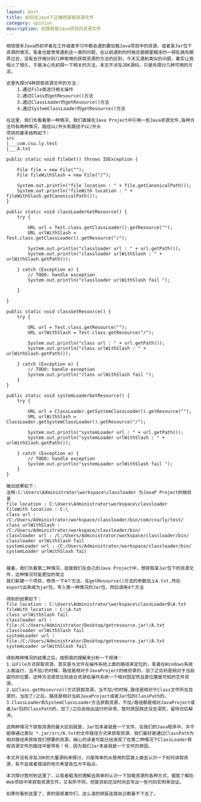 ```yaml
---
layout: post
title: 如何在Java下正确而获取资源文件
category: opinion
description: 初探获取Java项目的资源文件
---
```


    相信很多Java的初学者在工作或者学习中都会遇到要加载Java项目中的资源，或者某Jar包下资源的情况，笔者也是常常遇到这一类的问题，在以前遇到的时候总是糊里糊涂的一顿乱搞先糊弄过去，没有去仔细分别几种常用的获取资源的方法的区别，今天又遇到类似的问题，着实让我恼火了很久，于是决心先初探一下相关的方法，本文不涉及JDK源码，只是先探讨几种可用的方法。

    这里先探讨4种获取资源文件的方法：
        1.通过File类进行相关操作
        2.通过Class的getResource()方法
        3.通过ClassLoader的getResource()方法
        4.通过SystemClassLoader的getResource()方法

    在这里，我们先看看第一种情况，我们直接在Java Project中引用一些Java资源文件,每种方法均有两种情况，路径以/开头和路径不以/开头
    项目的基本结构如下:
    src
    |___com.csu.ly.test
    |___A.txt

	public static void fileGet() throws IOException {
		
		File file = new File("");
		File fileWithSlash = new File("/");
		
		System.out.println("file location : " + file.getCanonicalPath());
		System.out.println("fileWith location : " + fileWithSlash.getCanonicalPath());
	}

	public static void classLoaderGetResource() {
		try {
			
			URL url = Test.class.getClassLoader().getResource("");
			URL urlWithSlash = Test.class.getClassLoader().getResource("/");

			System.out.println("classloader url : " + url.getPath());
			System.out.println("classloader urlWithSlash : " + urlWithSlash.getPath());
			
		} catch (Exception e) {
			// TODO: handle exception
			System.out.println("classloader urlWithSlash fail ");

		}

	}

	public static void classGetResource() {
		try {
			
			URL url = Test.class.getResource("");
			URL urlWithSlash = Test.class.getResource("/");

			System.out.println("class url : " + url.getPath());
			System.out.println("class urlWithSlash : " + urlWithSlash.getPath());
			
		} catch (Exception e) {
			// TODO: handle exception
			System.out.println("class urlWithSlash fail ");
		}
	}

	public static void systemLoaderGetResource() {
		try {
			
			URL url = ClassLoader.getSystemClassLoader().getResource("");
			URL urlWithSlash = ClassLoader.getSystemClassLoader().getResource("/");

			System.out.println("systemLoader url : " + url.getPath());
			System.out.println("systemLoader urlWithSlash : " + urlWithSlash.getPath());
			
		} catch (Exception e) {
			// TODO: handle exception
			System.out.println("systemLoader urlWithSlash fail ");
		}
	}

    输出结果如下：
    注释:C:\Users\Administrator\workspace\classloader 为JavaP Project的根目录
    file location : C:\Users\Administrator\workspace\classloader
	fileWith location : C:\
	class url : /C:/Users/Administrator/workspace/classloader/bin/com/csu/ly/test/
	class urlWithSlash : /C:/Users/Administrator/workspace/classloader/bin/
	classloader url : /C:/Users/Administrator/workspace/classloader/bin/
	classloader urlWithSlash fail 
	systemLoader url : /C:/Users/Administrator/workspace/classloader/bin/
	systemLoader urlWithSlash fail 


    接着，我们先看第二种情况，就是我们在自己的Java Project中，想获取某Jar包下的资源文件，这种情况可能更加的常见
    我们新建一个项目，修改一下4个方法，在getResource()方法的参数加上A.txt,然后export出来成为jar包，导入第一种情况的Jar包，然后调用4个方法

    得到的结果如下：
	file location : C:\Users\Administrator\workspace\classLoaderB\A.txt
	fileWith location : C:\A.txt
	class urlWithSlash fail 
	classloader url : file:/C:/Users/Administrator/Desktop/getresource.jar!/A.txt
	classloader urlWithSlash fail 
	systemLoader url : file:/C:/Users/Administrator/Desktop/getresource.jar!/A.txt
	systemLoader urlWithSlash fail 

    得到两种情况的结果之后，按照我的理解来分析一下规律：
    1.以File方式获取资源，其实是与文件在操作系统上面的路径来定位的，笔者在Windows系统上面运行，当不加/的时候，路径是相对于JavaProject的根目录的，加了之后则是相对于当前盘符的位置，这种方法感觉比较适合资源在操作系统一个相对固定而且是位置是可知的文件资源。
    2.以Class.getResource()方式获取资源，当不加/的时候,路径是相对于Class文件所在目录的，当加了/之后，路径是相对当前JavaProject或者Jar包的ClassPath的。
    3.ClassLoader和SystemClassLoader方法获取资源，不加/路径都是相对JavaProject或者Jar包的ClassPath的，加了/之后会抛出运行时异常，暂时原因我还没去深究，留待日后解决。

    这两种情况下获取资源的最大区别就是，Jar包本身就是一个文件，在我们的Java程序中，并不能够通过类似 *.jar/src/A.txt的文件路径方式来获取资源，我们最好是通过ClassPath为相对路径来获取我们想要的资源。细心的读者可能已经发现了在第二种情况下ClassLoader获取资源文件的路径中是带有！号，因为我们Jar本身就是一个文件的原因。

    本文并没有涉及JDK的大量源码来探讨，只是简单的从使用的层面上面去认识一下如何读取资源，有不足或者错误的地方希望各位大牛指点。

    本次探讨暂时到这里了，以笔者粗浅的理解去简单的认识一下加载资源的各种方式，据我了解在Web项目中来获取资源文件。又有所不同，但是目前还没时间去写出一些代码实例来验证。

    如果你看到这里了，真的很感激你们，这么渣的排版连我自己都看不下去了。








